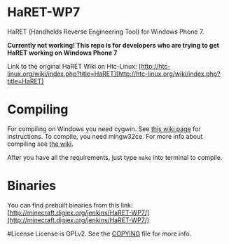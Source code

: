 HaRET-WP7
======
HaRET (Handhelds Reverse Engineering Tool) for Windows Phone 7.

**Currently not working! This repo is for developers who are trying to get HaRET working on Windows Phone 7**

Link to the original HaRET Wiki on Htc-Linux: [http://htc-linux.org/wiki/index.php?title=HaRET](http://htc-linux.org/wiki/index.php?title=HaRET)

# Compiling
For compiling on Windows you need cygwin. See [this wiki page](https://github.com/jessenic/HaRET-WP7/wiki/Setting-up-Cygwin) for instructions.
To compile, you need mingw32ce. For more info about compiling see [the wiki](https://github.com/jessenic/HaRET-WP7/wiki).

After you have all the requirements, just type `make` into terminal to compile.

# Binaries
You can find prebuilt binaries from this link: [http://minecraft.digiex.org/jenkins/HaRET-WP7/](http://minecraft.digiex.org/jenkins/HaRET-WP7/)

#License
License is GPLv2. See the [COPYING](https://github.com/jessenic/HaRET-WP7/blob/master/COPYING) file for more info.